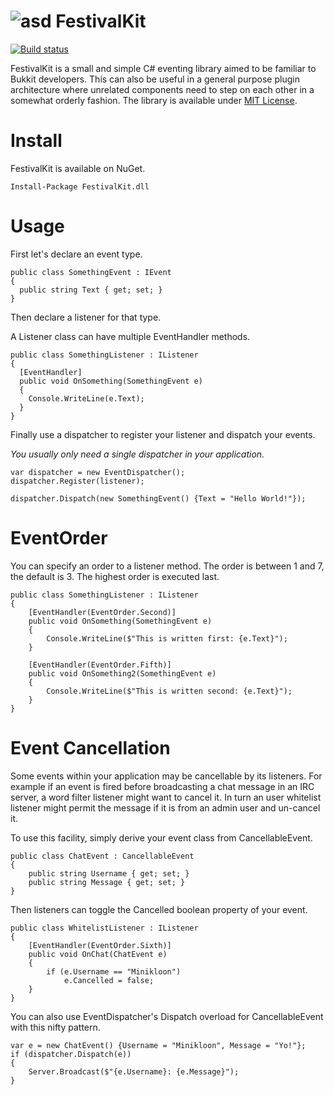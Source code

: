 # ![asd](http://i.imgur.com/gdID576.png) FestivalKit 
[![Build status](https://ci.appveyor.com/api/projects/status/f1qkojjfjwpg107f?svg=true)](https://ci.appveyor.com/project/Minikloon/festivalkit)

FestivalKit is a small and simple C# eventing library aimed to be familiar to Bukkit developers. 
This can also be useful in a general purpose plugin architecture where unrelated components need to step on each other in a somewhat orderly fashion.
The library is available under [MIT License](https://tldrlegal.com/license/mit-license).

# Install

FestivalKit is available on NuGet.
~~~~
Install-Package FestivalKit.dll
~~~~

# Usage

First let's declare an event type.
~~~~
public class SomethingEvent : IEvent
{
  public string Text { get; set; }
}
~~~~

Then declare a listener for that type.

A Listener class can have multiple EventHandler methods.
~~~~
public class SomethingListener : IListener
{
  [EventHandler]
  public void OnSomething(SomethingEvent e)
  {
    Console.WriteLine(e.Text);
  }
}
~~~~

Finally use a dispatcher to register your listener and dispatch your events.

*You usually only need a single dispatcher in your application.*

~~~~
var dispatcher = new EventDispatcher();
dispatcher.Register(listener);

dispatcher.Dispatch(new SomethingEvent() {Text = "Hello World!"});
~~~~


# EventOrder

You can specify an order to a listener method. 
The order is between 1 and 7, the default is 3. The highest order is executed last.

~~~~
public class SomethingListener : IListener
{
	[EventHandler(EventOrder.Second)]
	public void OnSomething(SomethingEvent e)
	{
		Console.WriteLine($"This is written first: {e.Text}");
	}
	
	[EventHandler(EventOrder.Fifth)]
	public void OnSomething2(SomethingEvent e)
	{
		Console.WriteLine($"This is written second: {e.Text}");
	}
}
~~~~


# Event Cancellation


Some events within your application may be cancellable by its listeners. For example if an event is fired before broadcasting a chat 
message in an IRC server, a word filter listener might want to cancel it. In turn an user whitelist listener might permit the message if it is from an admin user and un-cancel it.


To use this facility, simply derive your event class from CancellableEvent.

~~~~
public class ChatEvent : CancellableEvent
{
	public string Username { get; set; }
	public string Message { get; set; }
}
~~~~

Then listeners can toggle the Cancelled boolean property of your event.
~~~~
public class WhitelistListener : IListener
{
	[EventHandler(EventOrder.Sixth)]
	public void OnChat(ChatEvent e)
	{
		if (e.Username == "Minikloon")
			e.Cancelled = false;
	}
}
~~~~

You can also use EventDispatcher's Dispatch overload for CancellableEvent with this nifty pattern.
~~~~
var e = new ChatEvent() {Username = "Minikloon", Message = "Yo!"};
if (dispatcher.Dispatch(e))
{
	Server.Broadcast($"{e.Username}: {e.Message}");
}
~~~~
